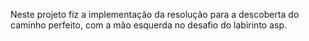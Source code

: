 Neste projeto fiz a implementação da resolução para a descoberta do caminho perfeito, com a mão esquerda no desafio do labirinto asp.